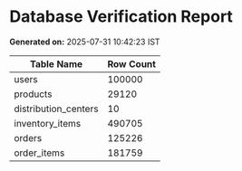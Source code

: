 # Database Verification Report
**Generated on:** 2025-07-31 10:42:23 IST

| Table Name               | Row Count |
|--------------------------|-----------|
| users                    | 100000    |
| products                 | 29120     |
| distribution_centers     | 10        |
| inventory_items          | 490705    |
| orders                   | 125226    |
| order_items              | 181759    |
